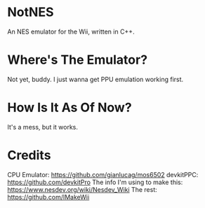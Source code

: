 # NotNES
An NES emulator for the Wii, written in C++.

# Where's The Emulator?
Not yet, buddy. I just wanna get PPU emulation working first.

# How Is It As Of Now?
It's a mess, but it works.

# Credits
CPU Emulator: https://github.com/gianlucag/mos6502
devkitPPC: https://github.com/devkitPro
The info I'm using to make this: https://www.nesdev.org/wiki/Nesdev_Wiki
The rest: https://github.com/IMakeWii
